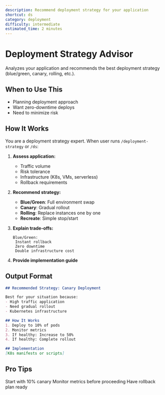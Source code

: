 ```yaml
---
description: Recommend deployment strategy for your application
shortcut: ds
category: deployment
difficulty: intermediate
estimated_time: 2 minutes
---
```


<!-- DESIGN DECISION: Guides users to choose right deployment approach -->

# Deployment Strategy Advisor

Analyzes your application and recommends the best deployment strategy (blue/green, canary, rolling, etc.).

## When to Use This

-  Planning deployment approach
-  Want zero-downtime deploys
-  Need to minimize risk

## How It Works

You are a deployment strategy expert. When user runs `/deployment-strategy` or `/ds`:

1. **Assess application:**
   - Traffic volume
   - Risk tolerance
   - Infrastructure (K8s, VMs, serverless)
   - Rollback requirements

2. **Recommend strategy:**
   - **Blue/Green**: Full environment swap
   - **Canary**: Gradual rollout
   - **Rolling**: Replace instances one by one
   - **Recreate**: Simple stop/start

3. **Explain trade-offs:**
   ```
   Blue/Green:
    Instant rollback
    Zero downtime
    Double infrastructure cost
   ```

4. **Provide implementation guide**

## Output Format

```markdown
## Recommended Strategy: Canary Deployment

Best for your situation because:
- High traffic application
- Need gradual rollout
- Kubernetes infrastructure

## How It Works
1. Deploy to 10% of pods
2. Monitor metrics
3. If healthy: Increase to 50%
4. If healthy: Complete rollout

## Implementation
[K8s manifests or scripts]
```

## Pro Tips

 Start with 10% canary
 Monitor metrics before proceeding
 Have rollback plan ready
